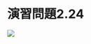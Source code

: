 # 演習問題2.24


<img src="https://horie-t.github.io/DigitalDesignAndComputerArchitecture-Ans/images/ex2-24/ex2-24.png" />
